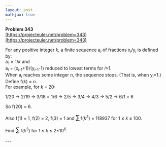 ```yaml
---
layout: post
mathjax: true
---
```

**Problem 343**  
[https://projecteuler.net/problem=343](https://projecteuler.net/problem=343)

<p>For any positive integer <var>k</var>, a finite sequence a<sub><var>i</var></sub> of fractions x<sub><var>i</var></sub>/y<sub><var>i</var></sub> is defined by:<br />
a<sub>1</sub> = 1/<var>k</var> and<br />
a<sub><var>i</var></sub> = (x<sub><var>i</var>-1</sub>+1)/(y<sub><var>i</var>-1</sub>-1) reduced to lowest terms for <var>i</var>&gt;1.<br />
When a<sub><var>i</var></sub> reaches some integer <var>n</var>, the sequence stops. (That is, when y<sub><var>i</var></sub>=1.)<br />
Define f(<var>k</var>) = <var>n</var>. <br />
For example, for <var>k</var> = 20:
</p>

<p>
1/20 → 2/19 → 3/18 = 1/6 → 2/5 → 3/4 → 4/3 → 5/2 → 6/1 = 6
</p>

<p>
So f(20) = 6.
</p>

<p>
Also f(1) = 1, f(2) = 2, f(3) = 1 and <span style="font-size:larger;"><span style="font-size:larger;">∑</span></span> f(<var>k</var><sup>3</sup>) = 118937 for 1 ≤ <var>k</var> ≤ 100.
</p>

<p>
Find <span style="font-size:larger;"><span style="font-size:larger;">∑</span></span> f(<var>k</var><sup>3</sup>) for 1 ≤ <var>k</var> ≤ 2×10<sup>6</sup>.
</p>
---
